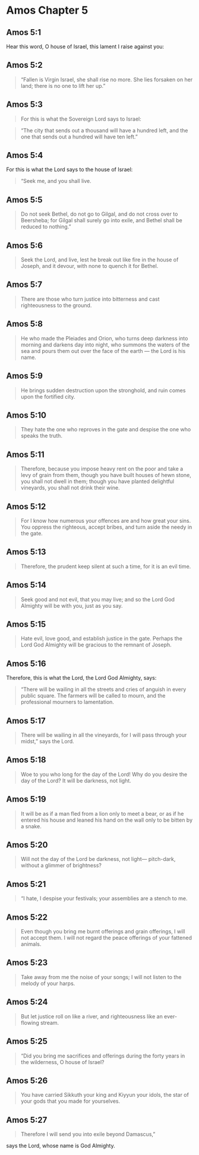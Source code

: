 # Amos Chapter 5

## Amos 5:1

Hear this word, O house of Israel, this lament I raise against you:

## Amos 5:2

> “Fallen is Virgin Israel,
> she shall rise no more.
> She lies forsaken on her land;
> there is no one to lift her up.”

## Amos 5:3

> For this is what the Sovereign Lord says to Israel:

> “The city that sends out a thousand
> will have a hundred left,
> and the one that sends out a hundred
> will have ten left.”

## Amos 5:4

For this is what the Lord says to the house of Israel:

> “Seek me, and you shall live.

## Amos 5:5

> Do not seek Bethel,
> do not go to Gilgal,
> and do not cross over to Beersheba;
> for Gilgal shall surely go into exile,
> and Bethel shall be reduced to nothing.”

## Amos 5:6

> Seek the Lord, and live,
> lest he break out like fire in the house of Joseph,
> and it devour, with none to quench it for Bethel.

## Amos 5:7

> There are those who turn justice into bitterness
> and cast righteousness to the ground.

## Amos 5:8

> He who made the Pleiades and Orion,
> who turns deep darkness into morning
> and darkens day into night,
> who summons the waters of the sea
> and pours them out over the face of the earth
> — the Lord is his name.

## Amos 5:9

> He brings sudden destruction upon the stronghold,
> and ruin comes upon the fortified city.

## Amos 5:10

> They hate the one who reproves in the gate
> and despise the one who speaks the truth.

## Amos 5:11

> Therefore, because you impose heavy rent on the poor
> and take a levy of grain from them,
> though you have built houses of hewn stone,
> you shall not dwell in them;
> though you have planted delightful vineyards,
> you shall not drink their wine.

## Amos 5:12

> For I know how numerous your offences are and how great your sins.
> You oppress the righteous, accept bribes,
> and turn aside the needy in the gate.

## Amos 5:13

> Therefore, the prudent keep silent at such a time,
> for it is an evil time.

## Amos 5:14

> Seek good and not evil, that you may live;
> and so the Lord God Almighty will be with you,
> just as you say.

## Amos 5:15

> Hate evil, love good,
> and establish justice in the gate.
> Perhaps the Lord God Almighty
> will be gracious to the remnant of Joseph.

## Amos 5:16

Therefore, this is what the Lord, the Lord God Almighty, says:

> “There will be wailing in all the streets
> and cries of anguish in every public square.
> The farmers will be called to mourn,
> and the professional mourners to lamentation.

## Amos 5:17

> There will be wailing in all the vineyards,
> for I will pass through your midst,” says the Lord.

## Amos 5:18

> Woe to you who long for the day of the Lord!
> Why do you desire the day of the Lord?
> It will be darkness, not light.

## Amos 5:19

> It will be as if a man fled from a lion
> only to meet a bear,
> or as if he entered his house and leaned his hand on the wall
> only to be bitten by a snake.

## Amos 5:20

> Will not the day of the Lord be darkness, not
> light— pitch-dark, without a glimmer of brightness?

## Amos 5:21

> “I hate, I despise your festivals;
> your assemblies are a stench to me.

## Amos 5:22

> Even though you bring me burnt offerings and grain offerings,
> I will not accept them.
> I will not regard the peace offerings of your fattened animals.

## Amos 5:23

> Take away from me the noise of your songs;
> I will not listen to the melody of your harps.

## Amos 5:24

> But let justice roll on like a river,
> and righteousness like an ever-flowing stream.

## Amos 5:25

> “Did you bring me sacrifices and offerings
> during the forty years in the wilderness, O house of Israel?

## Amos 5:26

> You have carried Sikkuth your king and Kiyyun your idols,
> the star of your gods that you made for yourselves.

## Amos 5:27

> Therefore I will send you into exile beyond Damascus,”

says the Lord, whose name is God Almighty.
